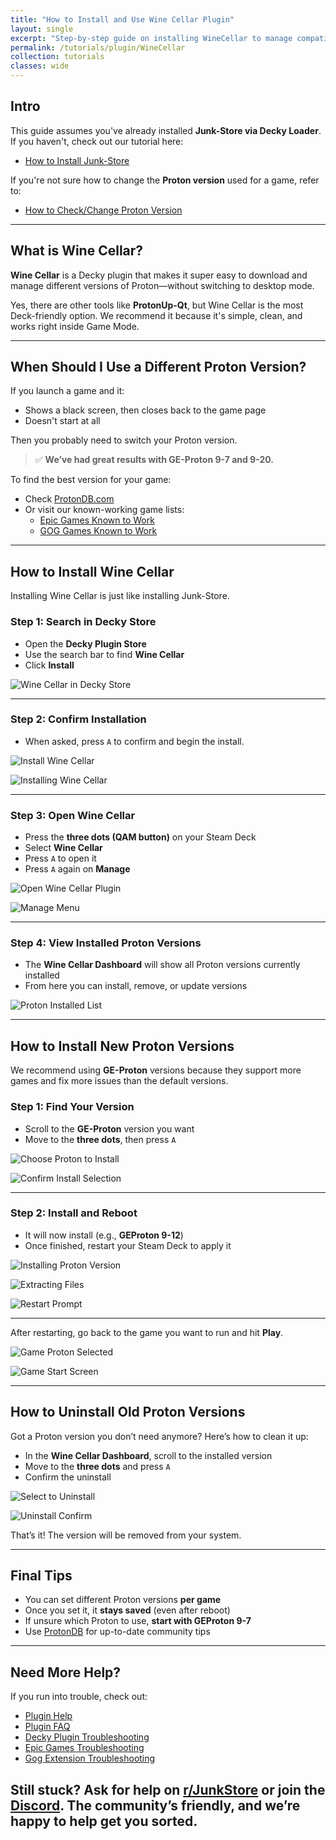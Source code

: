 ```yaml
---
title: "How to Install and Use Wine Cellar Plugin"
layout: single
excerpt: "Step-by-step guide on installing WineCellar to manage compatibility tools"
permalink: /tutorials/plugin/WineCellar
collection: tutorials
classes: wide
---
```


## Intro

This guide assumes you've already installed **Junk-Store via Decky Loader**.  
If you haven't, check out our tutorial here:

- [How to Install Junk-Store](/tutorials/plugin/Install)

If you're not sure how to change the **Proton version** used for a game, refer to:

- [How to Check/Change Proton Version](/tutorials/plugin/Proton)

---

## What is Wine Cellar?

**Wine Cellar** is a Decky plugin that makes it super easy to download and manage different versions of Proton—without switching to desktop mode.

Yes, there are other tools like **ProtonUp-Qt**, but Wine Cellar is the most Deck-friendly option. We recommend it because it's simple, clean, and works right inside Game Mode.

---

## When Should I Use a Different Proton Version?

If you launch a game and it:
- Shows a black screen, then closes back to the game page
- Doesn't start at all

Then you probably need to switch your Proton version.

> ✅ **We’ve had great results with GE-Proton 9-7 and 9-20.**

To find the best version for your game:
- Check [ProtonDB.com](https://www.protondb.com/)
- Or visit our known-working game lists:
  - [Epic Games Known to Work](https://wiki.junkstore.xyz/wiki/Help:Epic_Games/Working)
  - [GOG Games Known to Work](https://wiki.junkstore.xyz/wiki/Help:GOG_Games/Working)

---

## How to Install Wine Cellar

Installing Wine Cellar is just like installing Junk-Store.

### Step 1: Search in Decky Store
- Open the **Decky Plugin Store**
- Use the search bar to find **Wine Cellar**
- Click **Install**

![Wine Cellar in Decky Store](/assets/images/Wine/Wine%20Cellar%20in%20Decky%20Store.jpg)

---

### Step 2: Confirm Installation
- When asked, press `A` to confirm and begin the install.

![Install Wine Cellar](/assets/images/Wine/Install%20Wine%20Cellar%20Screen.jpg)

![Installing Wine Cellar](/assets/images/Wine/Installing%20Wine%20Cellar.jpg)

---

### Step 3: Open Wine Cellar
- Press the **three dots (QAM button)** on your Steam Deck
- Select **Wine Cellar**
- Press `A` to open it
- Press `A` again on **Manage**

![Open Wine Cellar Plugin](/assets/images/Wine/Wine%20Cellar%20Plugin%20Button.jpg)

![Manage Menu](/assets/images/Wine/Wine%20Cellar%20Manage.jpg)

---

### Step 4: View Installed Proton Versions
- The **Wine Cellar Dashboard** will show all Proton versions currently installed
- From here you can install, remove, or update versions

![Proton Installed List](/assets/images/Wine/Proton%20Installed.jpg)

---

## How to Install New Proton Versions

We recommend using **GE-Proton** versions because they support more games and fix more issues than the default versions.

### Step 1: Find Your Version
- Scroll to the **GE-Proton** version you want
- Move to the **three dots**, then press `A`

![Choose Proton to Install](/assets/images/Wine/Proton%20Not%20Installed.jpg)

![Confirm Install Selection](/assets/images/Wine/Install%20selection%20PV.jpg)

---

### Step 2: Install and Reboot
- It will now install (e.g., **GEProton 9-12**)
- Once finished, restart your Steam Deck to apply it

![Installing Proton Version](/assets/images/Wine/Installing%20PV.jpg)

![Extracting Files](/assets/images/Wine/Extracting%20PV.jpg)

![Restart Prompt](/assets/images/Wine/Restart%20to%20use%20PV.jpg)

---

After restarting, go back to the game you want to run and hit **Play**.

![Game Proton Selected](/assets/images/Wine/TMNT%20PV%20Selection.jpg)

![Game Start Screen](/assets/images/Wine/TMNT%20Start%20Screen.jpg)

---

## How to Uninstall Old Proton Versions

Got a Proton version you don’t need anymore? Here’s how to clean it up:

- In the **Wine Cellar Dashboard**, scroll to the installed version
- Move to the **three dots** and press `A`
- Confirm the uninstall

![Select to Uninstall](/assets/images/Wine/PV%20to%20uninstall.jpg)

![Uninstall Confirm](/assets/images/Wine/Uninstall%20PV.jpg)

That’s it! The version will be removed from your system.

---

## Final Tips

- You can set different Proton versions **per game**
- Once you set it, it **stays saved** (even after reboot)
- If unsure which Proton to use, **start with GEProton 9-7**
- Use [ProtonDB](https://www.protondb.com/) for up-to-date community tips

---

## Need More Help?

If you run into trouble, check out:
- [Plugin Help](/deckyhelp)
- [Plugin FAQ](/faq/deckyfaq)
- [Decky Plugin Troubleshooting](/troubleshooting/plugin)
- [Epic Games Troubleshooting](/troubleshooting/epic)
- [Gog Extension Troubleshooting](/troubleshooting/gog)

Still stuck? Ask for help on [r/JunkStore](https://www.reddit.com/r/JunkStore/) or join the [Discord](https://discord.gg/6mRUhR6Teh). The community’s friendly, and we’re happy to help get you sorted.
---
